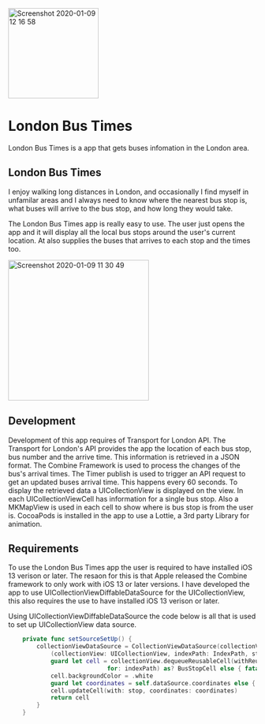 <img width="183" alt="Screenshot 2020-01-09 12 16 58" src="https://user-images.githubusercontent.com/14952997/72067287-40d23a00-32da-11ea-8b3b-9af6e72745c0.png">

# London Bus Times
London Bus Times is a app that gets buses infomation in the London area. 

## London Bus Times
I enjoy walking long distances in London, and occasionally I find myself in unfamilar areas and I always need to know where the nearest bus stop is, what buses will arrive to the bus stop, and how long they would take. 

The London Bus Times app is really easy to use. The user just opens the app and it will display all the local bus stops around the user's current location. At also supplies the buses that arrives to each stop and the times too. 

<img width="285" alt="Screenshot 2020-01-09 11 30 49" src="https://user-images.githubusercontent.com/14952997/72066650-0fa53a00-32d9-11ea-88ff-9fc143fc225e.png">


## Development
Development of this app requires of Transport for London API. The Transport for London's API provides the app the location of each bus stop, bus number and the arrive time. This information is retrieved in a JSON format.  The Combine Framework is used to process the changes of the bus's arrival times.  The Timer publish is used to trigger an API request to get an updated buses arrival time. This happens every 60 seconds.  To display the retrieved data a UICollectionView is displayed on the view. In each UICollectionViewCell has information for a single bus stop. Also a MKMapView is used in each cell to show where is bus stop is from the user is.  CocoaPods is installed in the app to use a Lottie, a 3rd party Library for animation. 


## Requirements 
To use the London Bus Times app the user is required to have installed iOS 13 verison or later. The resaon for this is that Apple released the Combine framework to only work with iOS 13 or later versions. I have developed the app to use UICollectionViewDiffableDataSource for the UICollectionView, this also requires the use to have installed  iOS 13 verison or later. 

Using UICollectionViewDiffableDataSource the code below is all that is used to set up UICollectionView data source. 

```Swift
    private func setSourceSetUp() {
        collectionViewDataSource = CollectionViewDataSource(collectionView: collectionView) {
            (collectionView: UICollectionView, indexPath: IndexPath, stop: Stop) -> UICollectionViewCell? in
            guard let cell = collectionView.dequeueReusableCell(withReuseIdentifier: "cell",
                            for: indexPath) as? BusStopCell else { fatalError("Cannot create new cell") }
            cell.backgroundColor = .white
            guard let coordinates = self.dataSource.coordinates else { return cell }
            cell.updateCell(with: stop, coordinates: coordinates)
            return cell
        }
    }
 ```
